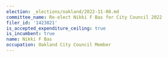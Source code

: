 ```yaml
---
election: _elections/oakland/2022-11-08.md
committee_name: Re-elect Nikki F Bas for City Council 2022
filer_id: '1423821'
is_accepted_expenditure_ceiling: true
is_incumbent: true
name: Nikki F Bas
occupation: Oakland City Council Member
---
```


